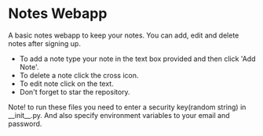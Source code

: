 <h1>Notes Webapp</h1>
<p>A basic notes webapp to keep your notes. You can add, edit and delete notes after signing up.</p>
<ul>
  <li>To add a note type your note in the text box provided and then click 'Add Note'.</li>
  <li>To delete a note click the cross icon.</li>
  <li>To edit note click on the text.</li>
  <li>Don't forget to star the repository.</li>
</ul>
<p>Note! to run these files you need to enter a security key(random string) in __init__.py. And also specify environment variables to your email and password.</p>
